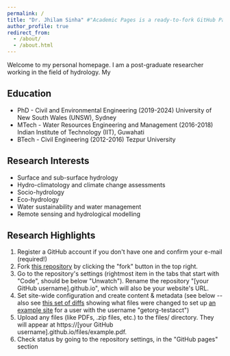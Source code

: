 ```yaml
---
permalink: /
title: "Dr. Jhilam Sinha" #"Academic Pages is a ready-to-fork GitHub Pages template for academic personal websites"
author_profile: true
redirect_from: 
  - /about/
  - /about.html
---
```

Welcome to my personal homepage. I am a post-graduate researcher working in the field of hydrology. My  

Education
------
* PhD - Civil and Environmental Engineering (2019-2024) University of New South Wales (UNSW), Sydney
* MTech - Water Resources Engineering and Management (2016-2018) Indian Institute of Technology (IIT), Guwahati
* BTech - Civil Engineering (2012-2016) Tezpur University

Research Interests
------
* Surface and sub-surface hydrology
* Hydro-climatology and climate change assessments 
* Socio-hydrology
* Eco-hydrology
* Water sustainability and water management  
* Remote sensing and hydrological modelling 

Research Highlights 
------
1. Register a GitHub account if you don't have one and confirm your e-mail (required!)
1. Fork [this repository](https://github.com/academicpages/academicpages.github.io) by clicking the "fork" button in the top right. 
1. Go to the repository's settings (rightmost item in the tabs that start with "Code", should be below "Unwatch"). Rename the repository "[your GitHub username].github.io", which will also be your website's URL.
1. Set site-wide configuration and create content & metadata (see below -- also see [this set of diffs](http://archive.is/3TPas) showing what files were changed to set up [an example site](https://getorg-testacct.github.io) for a user with the username "getorg-testacct")
1. Upload any files (like PDFs, .zip files, etc.) to the files/ directory. They will appear at https://[your GitHub username].github.io/files/example.pdf.  
1. Check status by going to the repository settings, in the "GitHub pages" section

